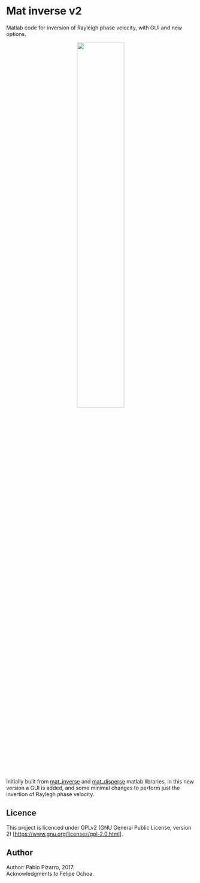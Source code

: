 # Mat inverse v2
Matlab code for inversion of Rayleigh phase velocity, with GUI and new options.

<p align="center">
<img src="https://github.com/ppizarror/mat_inverse_v2/blob/gh-pages/images/screen.PNG?raw=true" width="50%px" height="50%px">
</p>

Initially built from <a href="https://github.com/yiran06/mat_inverse">mat_inverse</a> and <a href="https://github.com/yiran06/mat_disperse">mat_disperse</a> matlab libraries, in this new version a GUI is added, and some minimal changes to perform just the invertion of Raylegh phase velocity.

## Licence
This project is licenced under GPLv2 (GNU General Public License, version 2) [https://www.gnu.org/licenses/gpl-2.0.html].

## Author
Author: Pablo Pizarro, 2017.<br>
Acknowledgments to Felipe Ochoa.
